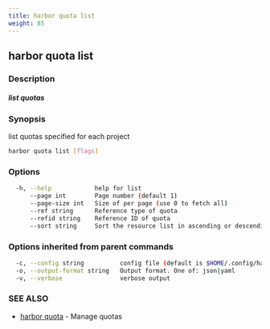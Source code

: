 ```yaml
---
title: harbor quota list
weight: 85
---
```

## harbor quota list

### Description

##### list quotas

### Synopsis

list quotas specified for each project

```sh
harbor quota list [flags]
```

### Options

```sh
  -h, --help            help for list
      --page int        Page number (default 1)
      --page-size int   Size of per page (use 0 to fetch all)
      --ref string      Reference type of quota
      --refid string    Reference ID of quota
      --sort string     Sort the resource list in ascending or descending order
```

### Options inherited from parent commands

```sh
  -c, --config string          config file (default is $HOME/.config/harbor-cli/config.yaml)
  -o, --output-format string   Output format. One of: json|yaml
  -v, --verbose                verbose output
```

### SEE ALSO

* [harbor quota](harbor-quota.md)	 - Manage quotas

